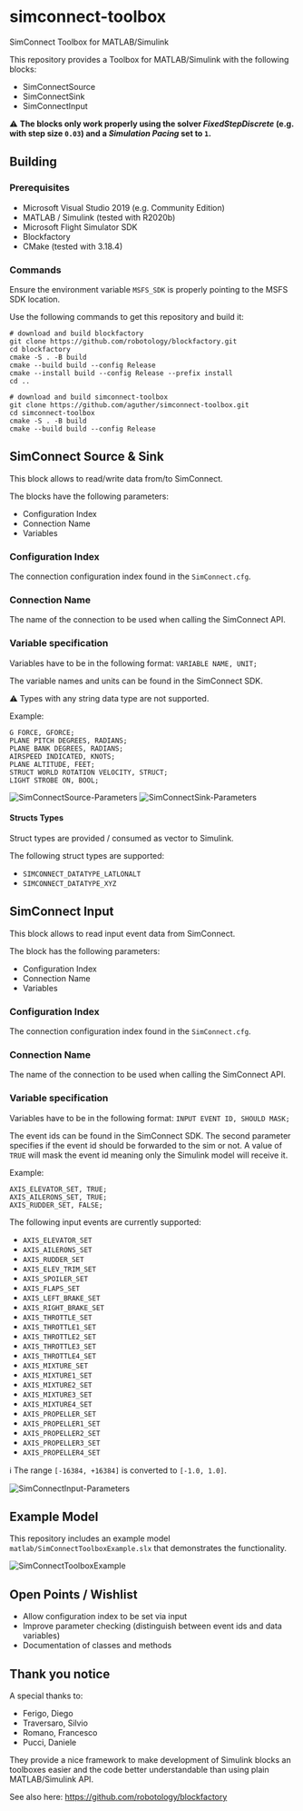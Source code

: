 # simconnect-toolbox

SimConnect Toolbox for MATLAB/Simulink

This repository provides a Toolbox for MATLAB/Simulink with the following blocks:

- SimConnectSource
- SimConnectSink
- SimConnectInput

:warning: **The blocks only work properly using the solver *FixedStepDiscrete* (e.g. with step size `0.03`) and
a *Simulation Pacing* set to `1`.**

## Building

### Prerequisites

- Microsoft Visual Studio 2019 (e.g. Community Edition)
- MATLAB / Simulink (tested with R2020b)
- Microsoft Flight Simulator SDK
- Blockfactory
- CMake (tested with 3.18.4)

### Commands

Ensure the environment variable `MSFS_SDK` is properly pointing to the MSFS SDK location.

Use the following commands to get this repository and build it:

```lang-bash
# download and build blockfactory
git clone https://github.com/robotology/blockfactory.git
cd blockfactory
cmake -S . -B build
cmake --build build --config Release
cmake --install build --config Release --prefix install
cd ..

# download and build simconnect-toolbox
git clone https://github.com/aguther/simconnect-toolbox.git
cd simconnect-toolbox
cmake -S . -B build
cmake --build build --config Release
```

## SimConnect Source & Sink

This block allows to read/write data from/to SimConnect.

The blocks have the following parameters:

- Configuration Index
- Connection Name
- Variables

### Configuration Index

The connection configuration index found in the `SimConnect.cfg`.

### Connection Name

The name of the connection to be used when calling the SimConnect API.

### Variable specification

Variables have to be in the following format: `VARIABLE NAME, UNIT;`

The variable names and units can be found in the SimConnect SDK.

:warning: Types with any string data type are not supported.

Example:

```lang-none
G FORCE, GFORCE;
PLANE PITCH DEGREES, RADIANS;
PLANE BANK DEGREES, RADIANS;
AIRSPEED INDICATED, KNOTS;
PLANE ALTITUDE, FEET;
STRUCT WORLD ROTATION VELOCITY, STRUCT;
LIGHT STROBE ON, BOOL;
```

![SimConnectSource-Parameters](https://github.com/aguther/simconnect-toolbox/raw/main/images/SimConnectSource-Parameters.png "SimConnectSource-Parameters")
![SimConnectSink-Parameters](https://github.com/aguther/simconnect-toolbox/raw/main/images/SimConnectSink-Parameters.png "SimConnectSink-Parameters")

#### Structs Types

Struct types are provided / consumed as vector to Simulink.

The following struct types are supported:

- `SIMCONNECT_DATATYPE_LATLONALT`
- `SIMCONNECT_DATATYPE_XYZ`

## SimConnect Input

This block allows to read input event data from SimConnect.

The block has the following parameters:

- Configuration Index
- Connection Name
- Variables

### Configuration Index

The connection configuration index found in the `SimConnect.cfg`.

### Connection Name

The name of the connection to be used when calling the SimConnect API.

### Variable specification

Variables have to be in the following format: `INPUT EVENT ID, SHOULD MASK;`

The event ids can be found in the SimConnect SDK. The second parameter specifies if the event id should be 
forwarded to the sim or not. A value of `TRUE` will mask the event id meaning only the Simulink model will receive it.

Example:

```lang-none
AXIS_ELEVATOR_SET, TRUE;
AXIS_AILERONS_SET, TRUE;
AXIS_RUDDER_SET, FALSE;
```

The following input events are currently supported:

- `AXIS_ELEVATOR_SET`
- `AXIS_AILERONS_SET`
- `AXIS_RUDDER_SET`
- `AXIS_ELEV_TRIM_SET`
- `AXIS_SPOILER_SET`
- `AXIS_FLAPS_SET`
- `AXIS_LEFT_BRAKE_SET`
- `AXIS_RIGHT_BRAKE_SET`
- `AXIS_THROTTLE_SET`
- `AXIS_THROTTLE1_SET`
- `AXIS_THROTTLE2_SET`
- `AXIS_THROTTLE3_SET`
- `AXIS_THROTTLE4_SET`
- `AXIS_MIXTURE_SET`
- `AXIS_MIXTURE1_SET`
- `AXIS_MIXTURE2_SET`
- `AXIS_MIXTURE3_SET`
- `AXIS_MIXTURE4_SET`
- `AXIS_PROPELLER_SET`
- `AXIS_PROPELLER1_SET`
- `AXIS_PROPELLER2_SET`
- `AXIS_PROPELLER3_SET`
- `AXIS_PROPELLER4_SET`

:information_source: The range `[-16384, +16384]` is converted to `[-1.0, 1.0]`.

![SimConnectInput-Parameters](https://github.com/aguther/simconnect-toolbox/raw/main/images/SimConnectInput-Parameters.png "SimConnectInput-Parameters")

## Example Model

This repository includes an example model `matlab/SimConnectToolboxExample.slx` that demonstrates the functionality.

![SimConnectToolboxExample](https://github.com/aguther/simconnect-toolbox/raw/main/images/SimConnectToolboxExample.png "SimConnectToolboxExample.slx")

## Open Points / Wishlist

- Allow configuration index to be set via input
- Improve parameter checking (distinguish between event ids and data variables)
- Documentation of classes and methods

## Thank you notice

A special thanks to:

- Ferigo, Diego
- Traversaro, Silvio
- Romano, Francesco
- Pucci, Daniele

They provide a nice framework to make development of Simulink blocks an toolboxes easier and
the code better understandable than using plain MATLAB/Simulink API.

See also here: <https://github.com/robotology/blockfactory>
